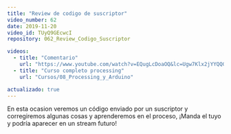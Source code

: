 ```yaml
---
title: "Review de codigo de suscriptor"
video_number: 62
date: 2019-11-20
video_id: TUyQ9GEcwcI
repository: 062_Review_Codigo_Suscriptor

videos:
  - title: "Comentario"
    url: "https://www.youtube.com/watch?v=EQugLcDoaOQ&lc=Ugw7Klx2jYYQQGugHQF4AaABAg"
  - title: "Curso completo processing"
    url: "Cursos/08_Processing_y_Arduino"

actualizado: true
---
```


En esta ocasion veremos un código enviado por un suscriptor y corregiremos algunas cosas y aprenderemos en el proceso, ¡Manda el tuyo y podría aparecer en un stream futuro!

